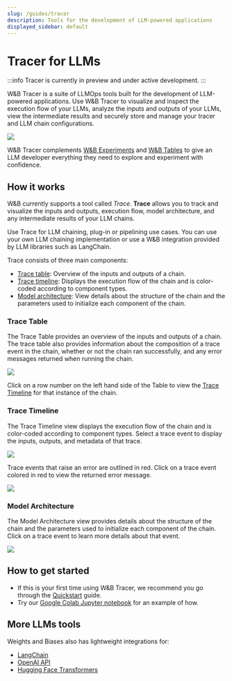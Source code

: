 ```yaml
---
slug: /guides/tracer
description: Tools for the development of LLM-powered applications
displayed_sidebar: default
---
```


# Tracer for LLMs

:::info
Tracer is currently in preview and under active development.
:::

W&B Tracer is a suite of LLMOps tools built for the development of LLM-powered applications.
Use W&B Tracer to visualize and inspect the execution flow of your LLMs, analyze the inputs and outputs of your LLMs, view the intermediate results and securely store and manage your tracer and LLM chain configurations.

![](/images/tracer/trace_timeline.png)

W&B Tracer complements [W&B Experiments](../track/intro.md) and [W&B Tables](../tables/intro.md) to give an LLM developer everything they need to explore and experiment with confidence.

<!-- ## Tracer Product Suite

[Trace](#Trace) is the first of our Tracer tools -->

## How it works

W&B currently supports a tool called _Trace_. **Trace** allows you to track and visualize the inputs and outputs, execution flow, model architecture, and any intermediate results of your LLM chains. 

Use Trace for LLM chaining, plug-in or pipelining use cases. You can use your own LLM chaining implementation or use a W&B integration provided by LLM libraries such as LangChain.

Trace consists of three main components:

* [Trace table](#trace-table): Overview of the inputs and outputs of a chain.
* [Trace timeline](#trace-timeline): Displays the execution flow of the chain and is color-coded according to component types.
* [Model architecture](#model-architecture): View details about the structure of the chain and the parameters used to initialize each component of the chain.

### Trace Table
The Trace Table provides an overview of the inputs and outputs of a chain. The trace table also provides information about the composition of a trace event in the chain, whether or not the chain ran successfully, and any error messages returned when running the chain.

![](/images/tracer/trace_table.png)

Click on a row number on the left hand side of the Table to view the [Trace Timeline](#trace-timeline) for that instance of the chain.  

### Trace Timeline

The Trace Timeline view displays the execution flow of the chain and is color-coded according to component types. Select a trace event to display the inputs, outputs, and metadata of that trace.

![](/images/tracer/trace_timeline.png)

Trace events that raise an error are outlined in red. Click on a trace event colored in red to view the returned error message.

![](/images/tracer/trace_timeline_error.png)

### Model Architecture

The Model Architecture view provides details about the structure of the chain and the parameters used to initialize each component of the chain. Click on a trace event to learn more details about that event.

![](/images/Tracer/model_architecture.png)

## How to get started

* If this is your first time using W&B Tracer, we recommend you go through the [Quickstart](./quickstart.md) guide.
* Try our [Google Colab Jupyter notebook](http://wandb.me/prompts-quickstart) for an example of how.

## More LLMs tools

Weights and Biases also has lightweight integrations for:
* [LangChain](../integrations/langchain.md)
* [OpenAI API](../integrations/other/openai.md)
* [Hugging Face Transformers](../integrations/huggingface.md)

<!-- Add link to colab -->


